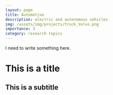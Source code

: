 ```yaml
---
layout: page
title: Automotive
description: electric and autonomous vehicles
img: /assets/img/projects/truck_Volvo.png
importance: 3
category: research topics
---
```


I need to write something here.


# This is a title

## This is a subtitle